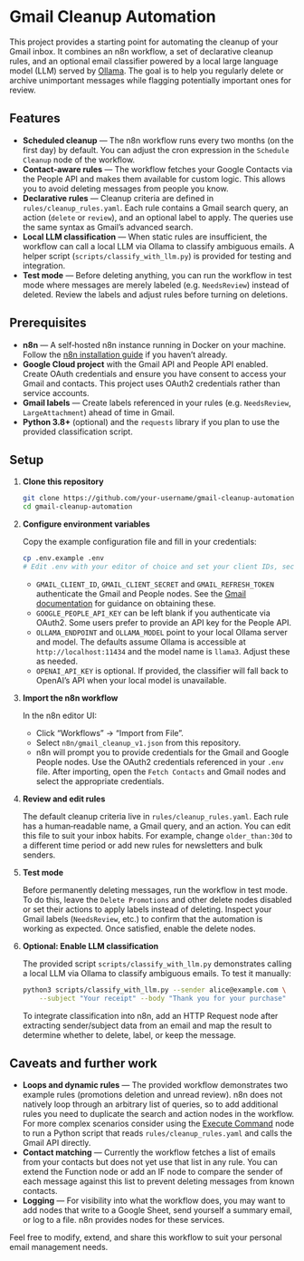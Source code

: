 # Gmail Cleanup Automation

This project provides a starting point for automating the cleanup of your
Gmail inbox.  It combines an n8n workflow, a set of declarative cleanup
rules, and an optional email classifier powered by a local large
language model (LLM) served by [Ollama](https://ollama.com/).  The goal
is to help you regularly delete or archive unimportant messages while
flagging potentially important ones for review.

## Features

- **Scheduled cleanup** — The n8n workflow runs every two months (on
  the first day) by default.  You can adjust the cron expression in
  the `Schedule Cleanup` node of the workflow.
- **Contact-aware rules** — The workflow fetches your Google Contacts
  via the People API and makes them available for custom logic.  This
  allows you to avoid deleting messages from people you know.
- **Declarative rules** — Cleanup criteria are defined in
  `rules/cleanup_rules.yaml`.  Each rule contains a Gmail search
  query, an action (`delete` or `review`), and an optional label to
  apply.  The queries use the same syntax as Gmail’s advanced search.
- **Local LLM classification** — When static rules are insufficient,
  the workflow can call a local LLM via Ollama to classify ambiguous
  emails.  A helper script (`scripts/classify_with_llm.py`) is
  provided for testing and integration.
- **Test mode** — Before deleting anything, you can run the workflow
  in test mode where messages are merely labeled (e.g. `NeedsReview`)
  instead of deleted.  Review the labels and adjust rules before
  turning on deletions.

## Prerequisites

- **n8n** — A self‑hosted n8n instance running in Docker on your
  machine.  Follow the [n8n installation guide](https://docs.n8n.io/hosting/self-hosted/docker/) if you haven’t already.
- **Google Cloud project** with the Gmail API and People API enabled.
  Create OAuth credentials and ensure you have consent to access your
  Gmail and contacts.  This project uses OAuth2 credentials rather
  than service accounts.
- **Gmail labels** — Create labels referenced in your rules (e.g.
  `NeedsReview`, `LargeAttachment`) ahead of time in Gmail.
- **Python 3.8+** (optional) and the `requests` library if you plan to
  use the provided classification script.

## Setup

1. **Clone this repository**

   ```sh
   git clone https://github.com/your-username/gmail-cleanup-automation.git
   cd gmail-cleanup-automation
   ```

2. **Configure environment variables**

   Copy the example configuration file and fill in your credentials:

   ```sh
   cp .env.example .env
   # Edit .env with your editor of choice and set your client IDs, secrets, etc.
   ```

   - `GMAIL_CLIENT_ID`, `GMAIL_CLIENT_SECRET` and `GMAIL_REFRESH_TOKEN`
     authenticate the Gmail and People nodes.  See the [Gmail
     documentation](https://developers.google.com/gmail/api/quickstart/python) for guidance on obtaining these.
   - `GOOGLE_PEOPLE_API_KEY` can be left blank if you authenticate via
     OAuth2.  Some users prefer to provide an API key for the People
     API.
   - `OLLAMA_ENDPOINT` and `OLLAMA_MODEL` point to your local
     Ollama server and model.  The defaults assume Ollama is
     accessible at `http://localhost:11434` and the model name is
     `llama3`.  Adjust these as needed.
   - `OPENAI_API_KEY` is optional.  If provided, the classifier will
     fall back to OpenAI’s API when your local model is unavailable.

3. **Import the n8n workflow**

   In the n8n editor UI:

   - Click “Workflows” → “Import from File”.
   - Select `n8n/gmail_cleanup_v1.json` from this repository.
   - n8n will prompt you to provide credentials for the Gmail and
     Google People nodes.  Use the OAuth2 credentials referenced in
     your `.env` file.  After importing, open the `Fetch Contacts` and
     Gmail nodes and select the appropriate credentials.

4. **Review and edit rules**

   The default cleanup criteria live in `rules/cleanup_rules.yaml`.
   Each rule has a human‑readable name, a Gmail query, and an action.
   You can edit this file to suit your inbox habits.  For example,
   change `older_than:30d` to a different time period or add new
   rules for newsletters and bulk senders.

5. **Test mode**

   Before permanently deleting messages, run the workflow in test
   mode.  To do this, leave the `Delete Promotions` and other delete
   nodes disabled or set their actions to apply labels instead of
   deleting.  Inspect your Gmail labels (`NeedsReview`, etc.) to
   confirm that the automation is working as expected.  Once
   satisfied, enable the delete nodes.

6. **Optional: Enable LLM classification**

   The provided script `scripts/classify_with_llm.py` demonstrates
   calling a local LLM via Ollama to classify ambiguous emails.  To
   test it manually:

   ```sh
   python3 scripts/classify_with_llm.py --sender alice@example.com \
       --subject "Your receipt" --body "Thank you for your purchase"
   ```

   To integrate classification into n8n, add an HTTP Request node
   after extracting sender/subject data from an email and map the
   result to determine whether to delete, label, or keep the message.

## Caveats and further work

- **Loops and dynamic rules** — The provided workflow demonstrates two
  example rules (promotions deletion and unread review).  n8n does
  not natively loop through an arbitrary list of queries, so to add
  additional rules you need to duplicate the search and action nodes
  in the workflow.  For more complex scenarios consider using the
  [Execute Command](https://docs.n8n.io/nodes/executeCommand/) node to
  run a Python script that reads `rules/cleanup_rules.yaml` and calls
  the Gmail API directly.
- **Contact matching** — Currently the workflow fetches a list of
  emails from your contacts but does not yet use that list in any
  rule.  You can extend the Function node or add an IF node to
  compare the sender of each message against this list to prevent
  deleting messages from known contacts.
- **Logging** — For visibility into what the workflow does, you may
  want to add nodes that write to a Google Sheet, send yourself a
  summary email, or log to a file.  n8n provides nodes for these
  services.

Feel free to modify, extend, and share this workflow to suit your
personal email management needs.
